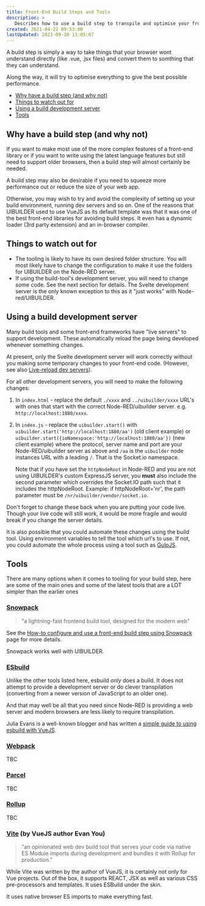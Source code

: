 ```yaml
---
title: Front-End Build Steps and Tools
description: >
   Describes how to use a build step to transpile and optimise your front-end code.
created: 2021-04-22 09:53:00
lastUpdated: 2023-09-30 13:05:07
---
```


A build step is simply a way to take things that your browser wont understand directly (like .vue, .jsx files)
and convert them to somthing that they can understand.

Along the way, it will try to optimise everything to give the best possible performance.

- [Why have a build step (and why not)](#why-have-a-build-step-and-why-not)
- [Things to watch out for](#things-to-watch-out-for)
- [Using a build development server](#using-a-build-development-server)
- [Tools](#tools)

## Why have a build step (and why not)

If you want to make most use of the more complex features of a front-end library or if you want to write using the
latest language features but still need to support older browsers, then a build step will almost certainly be 
needed.

A build step may also be desirable if you need to squeeze more performance out or reduce the size of your web app.

Otherwise, you may wish to try and avoid the complexity of setting up your build environment, running dev servers
and so on. One of the reasons that UIBUILDER used to use VueJS as its default template was that it was one of the best
front-end libraries for avoiding build steps. It even has a dynamic loader (3rd party extension) and an in-browser compiler.

## Things to watch out for

* The tooling is likely to have its own desired folder structure. You will most likely have to change the configuration
  to make it use the folders for UIBUILDER on the Node-RED server.
* If using the build-tool's development server, you will need to change some code. See the next section for details. The Svelte development server is the only known exception to this as it "just works" with Node-red/UIBUILDER.

## Using a build development server

Many build tools and some front-end frameworks have "live servers" to support development. These automatically reload the page being developed
whenever something changes. 

At present, only the Svelte development server will work correctly without you making some temporary changes to your front-end code. (However, see also [Live-reload dev servers](how-to/live-reload-dev-server)).

For all other development servers, you will need to make the following changes:

1. In `index.html` - replace the default `./xxxx` and `../uibuilder/xxxx` URL's with ones that start with the correct Node-RED/uibuilder server. e.g. `http://localhost:1880/xxxx`.
2. In `index.js` - replace the `uibuilder.start()` with `uibuilder.start('http://localhost:1880/aa')` (old client example) or `uibuilder.start({ioNamespace:'http://localhost:1880/aa'})` (new client example) where the protocol, server name and port are your Node-RED/uibuilder server as above and `/aa` is the `uibuilder` node instances URL with a leading `/`. That is the Socket.io namespace.

   Note that if you have set the `httpNodeRoot` in Node-RED and you are not using UIBUILDER's custom ExpressJS server, you **must** also include the second parameter which overrides the Socket.IO path such that it includes the httpNodeRoot. Example: if httpNodeRoot='nr', the path parameter must be `/nr/uibuilder/vendor/socket.io`.

Don't forget to change these back when you are putting your code live. Though your live code will still work, it would be more fragile and would break if you change the server details.

It is also possible that you could automate these changes using the build tool. Using environment variables to tell the tool which url's to use. If not, you could automate the whole process using a tool such as [GulpJS](https://gulpjs.com/).

## Tools

There are many options when it comes to tooling for your build step, here are some of the main ones and some of the latest
tools that are a LOT simpler than the earlier ones

### [Snowpack](https://www.snowpack.dev/)

> "a lightning-fast frontend build tool, designed for the modern web"

See the [How-to configure and use a front-end build step using Snowpack](front-end-build-snowpack.md) page for more details.

Snowpack works well with UIBUILDER.

### [ESbuild](https://esbuild.github.io/)

Unlike the other tools listed here, esbuild _only_ does a build. It does not attempt to provide a development server or do clever transpilation (converting from a newer version of JavaScript to an older one).

And that may well be all that you need since Node-RED is providing a web server and modern browsers are less likely to require transpilation.

Julia Evans is a well-known blogger and has written a [simple guide to using esbuild with VueJS](https://jvns.ca/blog/2021/11/15/esbuild-vue/).


### [Webpack](https://webpack.js.org/)

TBC

### [Parcel](https://parceljs.org/)

TBC

### [Rollup](https://rollupjs.org/)

TBC

### [Vite](https://vitejs.dev/) (by VueJS author Evan You)

> "an opinionated web dev build tool that serves your code via native ES Module imports during development and bundles it with Rollup for production."
  
While Vite was written by the author of VueJS, it is certainly not only for Vue projects. Out of the box, it supports REACT, JSX as well as various CSS pre-processors and templates. It uses ESBuild under the skin.

It uses native browser ES imports to make everything fast.
